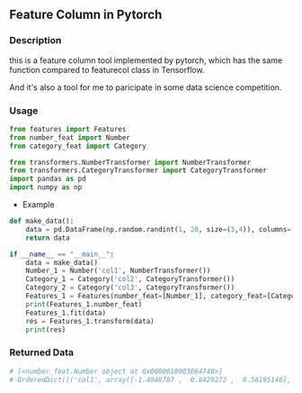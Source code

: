 ## Feature Column in Pytorch

### Description

this is a feature column tool implemented by pytorch, which has the same function compared to featurecol class in Tensorflow.

And it's also a tool for me to paricipate in some data science competition.

### Usage

```python
from features import Features
from number_feat import Number
from category_feat import Category

from transformers.NumberTransformer import NumberTransformer
from transformers.CategoryTransformer import CategoryTransformer
import pandas as pd
import numpy as np
```

- Example
```python
def make_data():
    data = pd.DataFrame(np.random.randint(1, 20, size=(3,4)), columns=['col1', 'col2', 'col3', 'col4'])
    return data

if __name__ == "__main__":
    data = make_data()
    Number_1 = Number('col1', NumberTransformer())
    Category_1 = Category('col2', CategoryTransformer())
    Category_2 = Category('col3', CategoryTransformer())
    Features_1 = Features(number_feat=[Number_1], category_feat=[Category_2], sequence_feat=[])
    print(Features_1.number_feat)
    Features_1.fit(data)
    res = Features_1.transform(data)
    print(res)
```

### Returned Data

```python
# [<number_feat.Number object at 0x0000018903E64748>]
# OrderedDict([('col1', array([-1.4048787 ,  0.8429272 ,  0.56195146], dtype=float32)), ('col3', array([1, 1, 1], dtype=int64))])
```